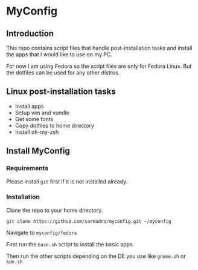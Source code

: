 # MyConfig


## Introduction

This repo contains script files that handle post-installation tasks and install the apps that I would like to use on my PC.

For now I am using Fedora so the script files are only for Fedora Linux. But the dotfiles can be used for any other distros.

## Linux post-installation tasks

* Install apps
* Setup vim and vundle
* Get some fonts
* Copy dotfiles to home directory
* Install oh-my-zsh

## Install MyConfig

### Requirements

Please install `git` first if it is not installed already.

### Installation

Clone the repo to your home directory.
~~~
git clone https://github.com/sarmadna/myconfig.git ~/myconfig
~~~

Navigate to `myconfig/fedora`

First run the `base.sh` script to install the basic apps

Then run the other scripts depending on the DE you use like `gnome.sh` or  `kde.sh`
